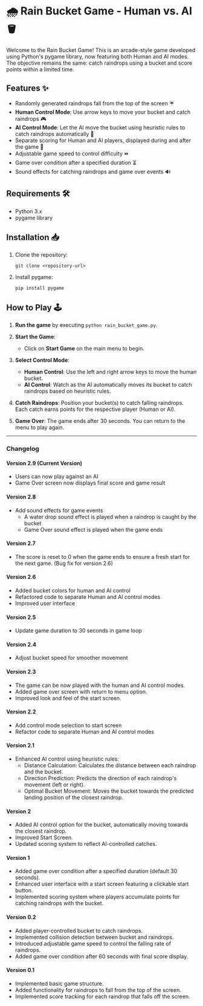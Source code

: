# 🌧️ Rain Bucket Game - Human vs. AI 🪣

Welcome to the Rain Bucket Game! This is an arcade-style game developed using Python's pygame library, now featuring both Human and AI modes. The objective remains the same: catch raindrops using a bucket and score points within a limited time.

## Features ✨

- Randomly generated raindrops fall from the top of the screen ☔
- **Human Control Mode**: Use arrow keys to move your bucket and catch raindrops 🎮
- **AI Control Mode**: Let the AI move the bucket using heuristic rules to catch raindrops automatically 🤖
- Separate scoring for Human and AI players, displayed during and after the game 🌟
- Adjustable game speed to control difficulty ⏩
- Game over condition after a specified duration ⏳
- Sound effects for catching raindrops and game over events 🔊

## Requirements 🛠️

- Python 3.x
- pygame library

## Installation 📥

1. Clone the repository:
   
   ```
   git clone <repository-url>
   ```

2. Install pygame:
   
   ```
   pip install pygame
   ```

## How to Play 🕹️

1. **Run the game** by executing `python rain_bucket_game.py`.
   
2. **Start the Game**:
   - Click on **Start Game** on the main menu to begin.
   
3. **Select Control Mode**:
   - **Human Control**: Use the left and right arrow keys to move the human bucket.
   - **AI Control**: Watch as the AI automatically moves its bucket to catch raindrops based on heuristic rules.

4. **Catch Raindrops**: Position your bucket(s) to catch falling raindrops. Each catch earns points for the respective player (Human or AI).

5. **Game Over**: The game ends after 30 seconds. You can return to the menu to play again.

---

### Changelog

#### Version 2.9 (Current Version)

- Users can now play against an AI
- Game Over screen now displays final score and game result

#### Version 2.8 

- Add sound effects for game events
  - A water drop sound effect is played when a raindrop is caught by the bucket
  - Game Over sound effect is played when the game ends

#### Version 2.7

- The score is reset to 0 when the game ends to ensure a fresh start for the next game. (Bug fix for version 2.6)

#### Version 2.6

- Added bucket colors for human and AI control
- Refactored code to separate Human and AI control modes
- Improved user interface

#### Version 2.5

- Update game duration to 30 seconds in game loop

#### Version 2.4

- Adjust bucket speed for smoother movement

#### Version 2.3 

- The game can be now played with the human and AI control modes.
- Added game over screen with return to menu option.
- Improved look and feel of the start screen.

#### Version 2.2 

- Add control mode selection to start screen
- Refactor code to separate Human and AI control modes

#### Version 2.1

- Enhanced AI control using heuristic rules:
  - Distance Calculation: Calculates the distance between each raindrop and the bucket.
  - Direction Prediction: Predicts the direction of each raindrop's movement (left or right).
  - Optimal Bucket Movement: Moves the bucket towards the predicted landing position of the closest raindrop.

#### Version 2

- Added AI control option for the bucket, automatically moving towards the closest raindrop.
- Improved Start Screen.
- Updated scoring system to reflect AI-controlled catches.

#### Version 1

- Added game over condition after a specified duration (default 30 seconds).
- Enhanced user interface with a start screen featuring a clickable start button.
- Implemented scoring system where players accumulate points for catching raindrops with the bucket.

#### Version 0.2

- Added player-controlled bucket to catch raindrops.
- Implemented collision detection between bucket and raindrops.
- Introduced adjustable game speed to control the falling rate of raindrops.
- Added game over condition after 60 seconds with final score display.

#### Version 0.1

- Implemented basic game structure.
- Added functionality for raindrops to fall from the top of the screen.
- Implemented score tracking for each raindrop that falls off the screen.
